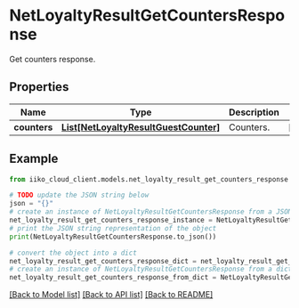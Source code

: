 # NetLoyaltyResultGetCountersResponse

Get counters response.

## Properties

Name | Type | Description | Notes
------------ | ------------- | ------------- | -------------
**counters** | [**List[NetLoyaltyResultGuestCounter]**](NetLoyaltyResultGuestCounter.md) | Counters. | [optional] 

## Example

```python
from iiko_cloud_client.models.net_loyalty_result_get_counters_response import NetLoyaltyResultGetCountersResponse

# TODO update the JSON string below
json = "{}"
# create an instance of NetLoyaltyResultGetCountersResponse from a JSON string
net_loyalty_result_get_counters_response_instance = NetLoyaltyResultGetCountersResponse.from_json(json)
# print the JSON string representation of the object
print(NetLoyaltyResultGetCountersResponse.to_json())

# convert the object into a dict
net_loyalty_result_get_counters_response_dict = net_loyalty_result_get_counters_response_instance.to_dict()
# create an instance of NetLoyaltyResultGetCountersResponse from a dict
net_loyalty_result_get_counters_response_from_dict = NetLoyaltyResultGetCountersResponse.from_dict(net_loyalty_result_get_counters_response_dict)
```
[[Back to Model list]](../README.md#documentation-for-models) [[Back to API list]](../README.md#documentation-for-api-endpoints) [[Back to README]](../README.md)


